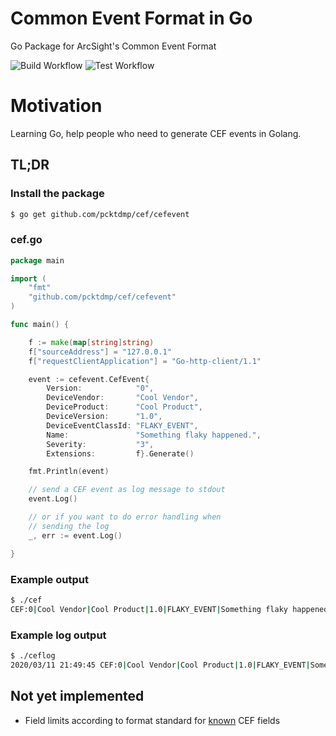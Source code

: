 # Common Event Format in Go
Go Package for ArcSight's Common Event Format

![Build Workflow](https://github.com/pcktdmp/cef/workflows/Build/badge.svg)
![Test Workflow](https://github.com/pcktdmp/cef/workflows/Test/badge.svg)

# Motivation

Learning Go, help people who need to generate CEF events in Golang.

## TL;DR

### Install the package

```bash
$ go get github.com/pcktdmp/cef/cefevent
```

### cef.go

```go
package main

import (
	"fmt"
	"github.com/pcktdmp/cef/cefevent"
)

func main() {

	f := make(map[string]string)
	f["sourceAddress"] = "127.0.0.1"
	f["requestClientApplication"] = "Go-http-client/1.1"

	event := cefevent.CefEvent{
		Version:            "0",
		DeviceVendor:       "Cool Vendor",
		DeviceProduct:      "Cool Product",
		DeviceVersion:      "1.0",
		DeviceEventClassId: "FLAKY_EVENT",
		Name:               "Something flaky happened.",
		Severity:           "3",
		Extensions:         f}.Generate()

	fmt.Println(event)

	// send a CEF event as log message to stdout
	event.Log()

	// or if you want to do error handling when
	// sending the log
	_, err := event.Log()

}

```
### Example output

```bash
$ ./cef
CEF:0|Cool Vendor|Cool Product|1.0|FLAKY_EVENT|Something flaky happened.|3|sourceAddress=127.0.0.1 requestClientApplication=Go-http-client/1.1
```

### Example log output

```bash
$ ./ceflog
2020/03/11 21:49:45 CEF:0|Cool Vendor|Cool Product|1.0|FLAKY_EVENT|Something flaky happened.|3|sourceAddress=127.0.0.1 requestClientApplication=Go-http-client/1.
```

## Not yet implemented

* Field limits according to format standard for [known](https://community.microfocus.com/t5/ArcSight-Connectors/ArcSight-Common-Event-Format-CEF-Implementation-Standard/ta-p/1645557?attachment-id=68077) CEF fields